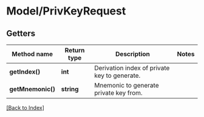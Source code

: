 # Model/PrivKeyRequest

## Getters

Method name | Return type | Description | Notes
------------ | ------------- | ------------- | -------------
**getIndex()** | **int** | Derivation index of private key to generate. |
**getMnemonic()** | **string** | Mnemonic to generate private key from. |

[[Back to Index]](../index.md)
